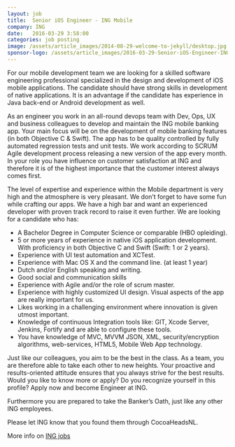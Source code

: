```yaml
---
layout: job
title:  Senior iOS Engineer - ING Mobile
company: ING
date:   2016-03-29 3:58:00
categories: job posting
image: /assets/article_images/2014-08-29-welcome-to-jekyll/desktop.jpg
sponsor-logo: /assets/article_images/2016-03-29-Senior-iOS-Engineer-ING-Mobile/logo-ing.png
---
```


For our mobile development team we are looking for a skilled software engineering professional specialized in the design and development of iOS mobile applications. The candidate should have strong skills in development of native applications. It is an advantage if the candidate has experience in Java back-end or Android development as well.

As an engineer you work in an all-round devops team with Dev, Ops, UX and business colleagues to develop and maintain the ING mobile banking app. Your main focus will be on the development of mobile banking features (in both Objective C & Swift). The app has to be quality controlled by fully automated regression tests and unit tests. We work according to SCRUM Agile development process releasing a new version of the app every month.  In your role you have influence on customer satisfaction at ING and therefore it is of the highest importance that the customer interest always comes first.

The level of expertise and experience within the Mobile department is very high and the atmosphere is very pleasant. We don’t forget to have some fun while crafting our apps.  We have a high bar and want an experienced developer with proven track record to raise it even further.
We are looking for a candidate who has:

- A Bachelor Degree in Computer Science or comparable (HBO opleiding).
- 5 or more years of experience in native iOS application development. With proficiency in both Objective C and Swift (Swift: 1 or 2 years).
- Experience with UI test automation and XCTest.
- Experience with Mac OS X and the command line. (at least 1 year)
- Dutch and/or English speaking and writing.
- Good social and communication skills
- Experience with Agile and/or the role of scrum master.
- Experience with highly customized UI design. Visual aspects of the app are really important for us.
- Likes working in a challenging environment where innovation is given utmost important.
- Knowledge of continuous Integration tools like: GIT, Xcode Server, Jenkins, Fortify and are able to configure these tools.
- You have knowledge of MVC, MVVM JSON, XML, security/encryption algorithms, web-services, HTML5, Mobile Web App technology.

Just like our colleagues, you aim to be the best in the class. As a team, you are therefore able to take each other to new heights. Your proactive and results-oriented attitude ensures that you always strive for the best results. Would you like to know more or apply? Do you recognize yourself in this profile? Apply now and become Engineer at ING.

Furthermore you are prepared to take the Banker’s Oath, just like any other ING employees.

Please let ING know that you found them through CocoaHeadsNL.

More info on [ING jobs](https://www.ing.jobs/Netherlands)